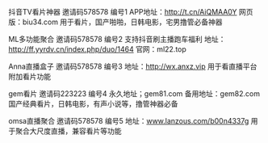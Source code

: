 抖音TV看片神器  邀请码578578 编号1
APP地址：http://t.cn/AiQMAA0Y
网页版：biu34.com
用于看片，国产啪啪，日韩电影，宅男撸管必备神器

ML多功能聚合 邀请码578578  编号2
支持抖音刷主播跑车福利
地址：http://ff.yyrdv.cn/index.php/duo/1464
官网：ml22.top

Anna直播盒子 邀请码578578  编号3
地址：http://wx.anxz.vip
用于看直播平台附加看片功能

gem看片 邀请码223223 编号4
永久地址；gem81.com
备用地址：gem82.com
国产经典看片，日韩电影，有声小说等，撸管神器必备

omsa直播聚合 邀请码578578  编号5
地址：www.lanzous.com/b00n4337g
用于聚合大尺度直播，兼容看片等功能
